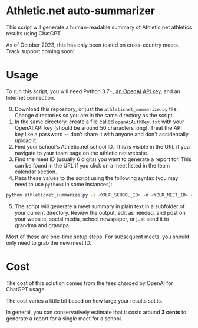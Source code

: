# Athletic.net auto-summarizer

This script will generate a human-readable summary of Athletic.net athletics results using ChatGPT.

As of October 2023, this has only been tested on cross-country meets. Track support coming soon!

# Usage

To run this script, you will need Python 3.7+, [an OpenAI API key](https://openai.com/blog/openai-api), and an Internet connection.

0. Download this repository, or just the `athleticnet_summarize.py` file. Change directories so you are in the same directory as the script.
1. In the same directory, create a file called `openAiAuthKey.txt` with your OpenAI API key (should be around 50 characters long). Treat the API key like a password -- don't share it with anyone and don't accidentally upload it.
2. Find your school's Athletic.net school ID. This is visible in the URL if you navigate to your team page on the athletic.net website.
3. Find the meet ID (usually 6 digits) you want to generate a report for. This can be found in the URL if you click on a meet listed in the team calendar section.
4. Pass these values to the script using the following syntax (you may need to use `python3` in some instances):
```bash
python athleticnet_summarize.py -i <YOUR_SCHOOL_ID> -m <YOUR_MEET_ID> # You may also want to add some location/number of teams overrides...haven't implemented those functions yet
```
5. The script will generate a meet summary in plain text in a subfolder of your current directory. Review the output, edit as needed, and post on your website, social media, school newspaper, or just send it to grandma and grandpa.

Most of these are one-time setup steps. For subsequent meets, you should only need to grab the new meet ID.

# Cost

The cost of this solution comes from the fees charged by OpenAI for ChatGPT usage.

The cost varies a little bit based on how large your results set is.

In general, you can conservatively estimate that it costs around **3 cents** to generate a report for a single meet for a school.

